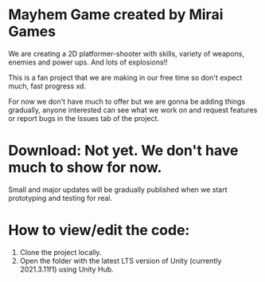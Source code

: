 # Mayhem Game created by Mirai Games
We are creating a 2D platformer-shooter with skills, variety of weapons, enemies and power ups. And lots of explosions!!

This is a fan project that we are making in our free time so don't expect much, fast progress xd.

For now we don't have much to offer but we are gonna be adding things gradually, anyone interested can see what we work on and request features or report bugs in the Issues tab of the project.

# Download: Not yet. We don't have much to show for now. 
Small and major updates will be gradually published when we start prototyping and testing for real.

# How to view/edit the code:
1. Clone the project locally.
2. Open the folder with the latest LTS version of Unity (currently 2021.3.11f1) using Unity Hub.
